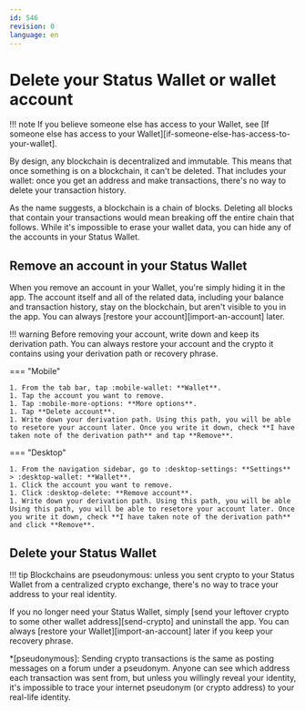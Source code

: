 ```yaml
---
id: 546
revision: 0
language: en
---
```


# Delete your Status Wallet or wallet account

!!! note
If you believe someone else has access to your Wallet, see [If someone else has access to your Wallet][if-someone-else-has-access-to-your-wallet].

By design, any blockchain is decentralized and immutable. This means that once something is on a blockchain, it can't be deleted. That includes your wallet: once you get an address and make transactions, there's no way to delete your transaction history.

As the name suggests, a blockchain is a chain of blocks. Deleting all blocks that contain your transactions would mean breaking off the entire chain that follows. While it's impossible to erase your wallet data, you can hide any of the accounts in your Status Wallet.

## Remove an account in your Status Wallet

When you remove an account in your Wallet, you're simply hiding it in the app. The account itself and all of the related data, including your balance and transaction history, stay on the blockchain, but aren't visible to you in the app. You can always [restore your account][import-an-account] later.

!!! warning
Before removing your account, write down and keep its derivation path. You can always restore your account and the crypto it contains using your derivation path or recovery phrase.

=== "Mobile"

    1. From the tab bar, tap :mobile-wallet: **Wallet**.
    1. Tap the account you want to remove.
    1. Tap :mobile-more-options: **More options**.
    1. Tap **Delete account**.
    1. Write down your derivation path. Using this path, you will be able to resetore your account later. Once you write it down, check **I have taken note of the derivation path** and tap **Remove**.

=== "Desktop"

    1. From the navigation sidebar, go to :desktop-settings: **Settings** > :desktop-wallet: **Wallet**.
    1. Click the account you want to remove.
    1. Click :desktop-delete: **Remove account**.
    1. Write down your derivation path. Using this path, you will be able Using this path, you will be able to resetore your account later. Once you write it down, check **I have taken note of the derivation path** and click **Remove**.

## Delete your Status Wallet

!!! tip
Blockchains are pseudonymous: unless you sent crypto to your Status Wallet from a centralized crypto exchange, there's no way to trace your address to your real identity.

If you no longer need your Status Wallet, simply [send your leftover crypto to some other wallet address][send-crypto] and uninstall the app. You can always [restore your Wallet][import-an-account] later if you keep your recovery phrase.

\*[pseudonymous]: Sending crypto transactions is the same as posting messages on a forum under a pseudonym. Anyone can see which address each transaction was sent from, but unless you willingly reveal your identity, it's impossible to trace your internet pseudonym (or crypto address) to your real-life identity.
